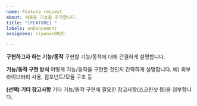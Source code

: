 ```yaml
---
name: Feature request
about: 새로운 기능을 추가합니다.
title: "[FEATURE] "
labels: enhancement
assignees: riyenas0925

---
```


**구현하고자 하는 기능/동작**
구현할 기능/동작에 대해 간결하게 설명합니다.

**기능/동작 구현 방식**
어떻게 기능/동작을 구현할 것인지 간략하게 설명합니다.
예) 외부 라이브러리 사용, 컴포넌트/모듈 구조 등

**(선택) 기타 참고사항**
기타 기능/동작 구현에 필요한 참고사항(스크린샷 등)을 첨부합니다.
